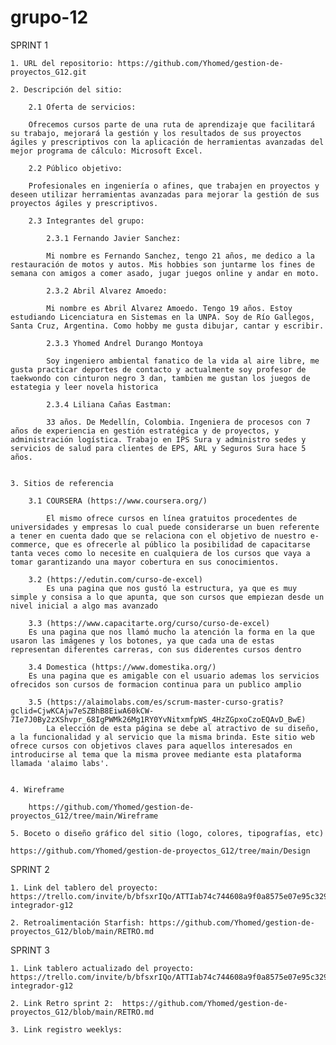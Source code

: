 # grupo-12


SPRINT 1

    1. URL del repositorio: https://github.com/Yhomed/gestion-de-proyectos_G12.git

    2. Descripción del sitio:

        2.1 Oferta de servicios:

        Ofrecemos cursos parte de una ruta de aprendizaje que facilitará su trabajo, mejorará la gestión y los resultados de sus proyectos ágiles y prescriptivos con la aplicación de herramientas avanzadas del mejor programa de cálculo: Microsoft Excel.

        2.2 Público objetivo:

        Profesionales en ingeniería o afines, que trabajen en proyectos y deseen utilizar herramientas avanzadas para mejorar la gestión de sus proyectos ágiles y prescriptivos.

        2.3 Integrantes del grupo:

            2.3.1 Fernando Javier Sanchez:

            Mi nombre es Fernando Sanchez, tengo 21 años, me dedico a la restauración de motos y autos. Mis hobbies son juntarme los fines de semana con amigos a comer asado, jugar juegos online y andar en moto.

            2.3.2 Abril Alvarez Amoedo:

            Mi nombre es Abril Alvarez Amoedo. Tengo 19 años. Estoy estudiando Licenciatura en Sistemas en la UNPA. Soy de Río Gallegos, Santa Cruz, Argentina. Como hobby me gusta dibujar, cantar y escribir.

            2.3.3 Yhomed Andrel Durango Montoya

            Soy ingeniero ambiental fanatico de la vida al aire libre, me gusta practicar deportes de contacto y actualmente soy profesor de taekwondo con cinturon negro 3 dan, tambien me gustan los juegos de estategia y leer novela historica 

            2.3.4 Liliana Cañas Eastman: 
            
            33 años. De Medellín, Colombia. Ingeniera de procesos con 7 años de experiencia en gestión estratégica y de proyectos, y administración logística. Trabajo en IPS Sura y administro sedes y servicios de salud para clientes de EPS, ARL y Seguros Sura hace 5 años.


    3. Sitios de referencia

        3.1 COURSERA (https://www.coursera.org/)

            El mismo ofrece cursos en línea gratuitos procedentes de universidades y empresas lo cual puede considerarse un buen referente a tener en cuenta dado que se relaciona con el objetivo de nuestro e-commerce, que es ofrecerle al público la posibilidad de capacitarse tanta veces como lo necesite en cualquiera de los cursos que vaya a tomar garantizando una mayor cobertura en sus conocimientos.

        3.2 (https://edutin.com/curso-de-excel)
            Es una pagina que nos gustó la estructura, ya que es muy simple y consisa a lo que apunta, que son cursos que empiezan desde un nivel inicial a algo mas avanzado

        3.3 (https://www.capacitarte.org/curso/curso-de-excel)
        Es una pagina que nos llamó mucho la atención la forma en la que usaron las imágenes y los botones, ya que cada una de estas representan diferentes carreras, con sus diderentes cursos dentro
            
        3.4 Domestica (https://www.domestika.org/) 
        Es una pagina que es amigable con el usuario ademas los servicios ofrecidos son cursos de formacion continua para un publico amplio 

        3.5 (https://alaimolabs.com/es/scrum-master-curso-gratis?gclid=CjwKCAjw7eSZBhB8EiwA60kCW-7Ie7J0By2zXShvpr_68IgPWMk26Mg1RY0YvNitxmfpWS_4HzZGpxoCzoEQAvD_BwE)
            La elección de esta página se debe al atractivo de su diseño, a la funcionalidad y al servicio que la misma brinda. Este sitio web ofrece cursos con objetivos claves para aquellos interesados en introducirse al tema que la misma provee mediante esta plataforma llamada 'alaimo labs'.


    4. Wireframe

        https://github.com/Yhomed/gestion-de-proyectos_G12/tree/main/Wireframe

    5. Boceto o diseño gráfico del sitio (logo, colores, tipografías, etc)

    https://github.com/Yhomed/gestion-de-proyectos_G12/tree/main/Design



SPRINT 2

    1. Link del tablero del proyecto: https://trello.com/invite/b/bfsxrIQo/ATTIab74c744608a9f0a8575e07e95c329ea6BA6D353/proyecto-integrador-g12

    2. Retroalimentación Starfish: https://github.com/Yhomed/gestion-de-proyectos_G12/blob/main/RETRO.md


SPRINT 3

    1. Link tablero actualizado del proyecto: https://trello.com/invite/b/bfsxrIQo/ATTIab74c744608a9f0a8575e07e95c329ea6BA6D353/proyecto-integrador-g12

    2. Link Retro sprint 2:  https://github.com/Yhomed/gestion-de-proyectos_G12/blob/main/RETRO.md

    3. Link registro weeklys: 